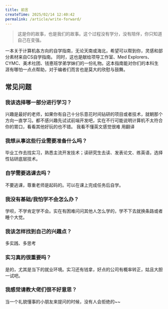 ```yaml
---
title: 前言
createTime: 2025/02/14 12:40:42
permalink: /article/write-forward/
---
```


>  这是你的故事，也是我们的故事。这个过程没有学分，没有陪伴，你只知道自己在变强。

一本关于计算机各方向的自学指南，无论天南或海北，希望可以帮到你，灵感和部分素材来自CS自学指南。
同时，这也是献给项导工作室、Med Explorers、CYMC、美术社团、钱悳班学弟学妹们的一份礼物。这本指南能对你们的本科生涯有哪怕一点点帮助，对于编者们而言也是莫大的欣慰与鼓舞。



## 常见问题

### 我该选择哪一部分进行学习？

兴趣是最好的老师，如果你有自己十分乐意花时间钻研的项目或者技术，就朝那个方向一直学习。都不感兴趣先试试前端开发吧，实在不行可能说明计算机不太符合你的胃口，看看其他好玩的也不错。
我看不懂英文感觉很难
用翻译

### 我想从事这些行业需要准备什么吗？

毕业工作去找实习，熟悉主流开发技术；读研究生去读、发表论文、练英语，选择性钻研底层技术。

### 自学需要逃课去吗？

不要逃课，尊重老师是起码的。可以在课上完成任务后自学。

### 我没有基础/我怕学不会怎么办？

学呗，不学肯定学不会。实在有困难问问其他人怎么学的，学不下去就换条路或者睡个大觉。

### 我该怎样找到自己的兴趣点？

多实践、多思考

### 实习真的很重要吗？

是的，尤其是当下的就业环境。实习还有钱拿，好点的公司有概率转正，姑且大胆一试吧。

### 我感觉请教大佬们很不好意思？

当一个礼貌懂事的小朋友来提问的时候，没有人会拒绝的~~
